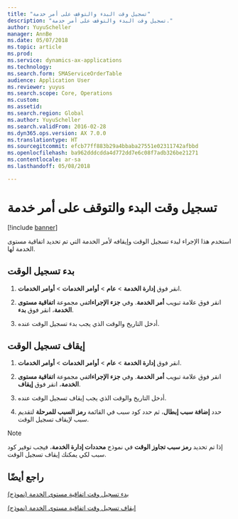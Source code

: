 ```yaml
---
title: "تسجيل وقت البدء والتوقف على أمر خدمة"
description: "تسجيل وقت البدء والتوقف على أمر خدمة."
author: YuyuScheller
manager: AnnBe
ms.date: 05/07/2018
ms.topic: article
ms.prod: 
ms.service: dynamics-ax-applications
ms.technology: 
ms.search.form: SMAServiceOrderTable
audience: Application User
ms.reviewer: yuyus
ms.search.scope: Core, Operations
ms.custom: 
ms.assetid: 
ms.search.region: Global
ms.author: YuyuScheller
ms.search.validFrom: 2016-02-28
ms.dyn365.ops.version: AX 7.0.0
ms.translationtype: HT
ms.sourcegitcommit: efcb77ff883b29a4bbaba27551e02311742afbbd
ms.openlocfilehash: ba962dddcdda4d772dd7e6c08f7adb326be21271
ms.contentlocale: ar-sa
ms.lasthandoff: 05/08/2018

---
```


# <a name="start-and-stop-time-recording-on-a-service-order"></a>تسجيل وقت البدء والتوقف على أمر خدمة 

[!include [banner](../includes/banner.md)]


استخدم هذا الإجراء لبدء تسجيل الوقت وإيقافه لأمر الخدمة التي تم تحديد اتفاقية مستوى الخدمة لها.

## <a name="start-time-recording"></a>بدء تسجيل الوقت

1.  انقر فوق **إدارة الخدمة** \> **عام** \> **أوامر الخدمات** \> **أوامر الخدمات**.

2.  انقر فوق علامة تبويب **أمر الخدمة**. وفي **جزء الإجراءات**في مجموعة **اتفاقية مستوى الخدمة**، انقر فوق **بدء**.

3.  أدخل التاريخ والوقت الذي يجب بدء تسجيل الوقت عنده.

## <a name="stop-time-recording"></a>إيقاف تسجيل الوقت

1.  انقر فوق **إدارة الخدمة** \> **عام** \> **أوامر الخدمات** \> **أوامر الخدمات**.

2.  انقر فوق علامة تبويب **أمر الخدمة**. وفي **جزء الإجراءات**في مجموعة **اتفاقية مستوى الخدمة**، انقر فوق **إيقاف**.

3.  أدخل التاريخ والوقت الذي يجب إيقاف تسجيل الوقت عنده.

4.  حدد **‏‫إضافة سبب إبطال‬**، ثم حدد كود سبب في القائمة **رمز السبب للمرحلة‬** لتقديم سبب لإيقاف تسجيل الوقت.


> [!NOTE]
> <P>إذا تم تحديد <STRONG>رمز سبب تجاوز الوقت‬</STRONG> في نموذج <STRONG>محددات إدارة الخدمة</STRONG>، فيجب توفير كود سبب لكي يمكنك إيقاف تسجيل الوقت.</P>



## <a name="see-also"></a>راجع أيضًا

[‏‏بدء تسجيل وقت اتفاقية مستوى الخدمة (نموذج)](https://technet.microsoft.com/en-us/library/hh242297\(v=ax.60\))

[‏‏إيقاف تسجيل وقت اتفاقية مستوى الخدمة (نموذج)](https://technet.microsoft.com/en-us/library/hh242241\(v=ax.60\))

  



